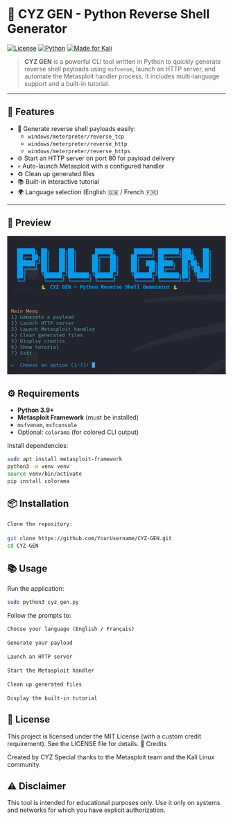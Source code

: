 # 🐍 CYZ GEN - Python Reverse Shell Generator

[![License](https://img.shields.io/badge/license-MIT-blue.svg)](LICENSE)
[![Python](https://img.shields.io/badge/python-3.9%2B-blue.svg)](https://www.python.org/downloads/)
[![Made for Kali](https://img.shields.io/badge/Kali-Linux-red.svg)](https://www.kali.org/)

> **CYZ GEN** is a powerful CLI tool written in Python to quickly generate reverse shell payloads using `msfvenom`, launch an HTTP server, and automate the Metasploit handler process. It includes multi-language support and a built-in tutorial.

---

## 🚀 Features

- 🎯 Generate reverse shell payloads easily:
  - `windows/meterpreter/reverse_tcp`
  - `windows/meterpreter/reverse_http`
  - `windows/meterpreter/reverse_https`
- 🌐 Start an HTTP server on port 80 for payload delivery
- 💀 Auto-launch Metasploit with a configured handler
- ♻️ Clean up generated files
- 📚 Built-in interactive tutorial
- 🌍 Language selection (English 🇬🇧 / French 🇫🇷)

---

## 📸 Preview

![Main Page](https://github.com/lolo34dr/CYZ-GEN/blob/main/images/MainPage.png)

## ⚙️ Requirements

- **Python 3.9+**
- **Metasploit Framework** (must be installed)
- `msfvenom`, `msfconsole`
- Optional: `colorama` (for colored CLI output)

Install dependencies:

```bash
sudo apt install metasploit-framework
python3 -m venv venv
source venv/bin/activate
pip install colorama
```
## 📦 Installation
```bash
Clone the repository:

git clone https://github.com/YourUsername/CYZ-GEN.git
cd CYZ-GEN
```
## 📚 Usage

Run the application:
```bash
sudo python3 cyz_gen.py
```
Follow the prompts to:

    Choose your language (English / Français)

    Generate your payload

    Launch an HTTP server

    Start the Metasploit handler

    Clean up generated files

    Display the built-in tutorial

## 📄 License

This project is licensed under the MIT License (with a custom credit requirement). See the LICENSE file for details.
🙌 Credits

Created by CYZ
Special thanks to the Metasploit team and the Kali Linux community.
## ⚠️ Disclaimer

This tool is intended for educational purposes only. Use it only on systems and networks for which you have explicit authorization.
